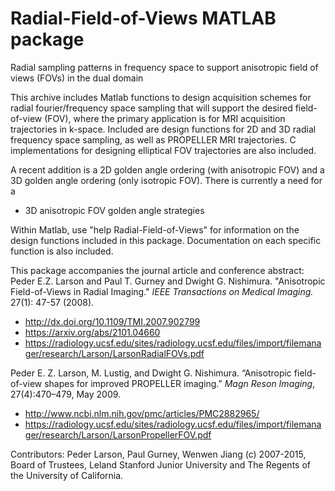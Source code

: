 # Radial-Field-of-Views MATLAB package
Radial sampling patterns in frequency space to support anisotropic field of views (FOVs) in the dual domain


This archive includes Matlab functions to design acquisition schemes
for radial fourier/frequency space sampling that will support the desired field-of-view (FOV), where the primary application is for MRI acquisition trajectories in k-space.
Included are design functions for 2D and 3D radial frequency space sampling, as well as 
PROPELLER MRI trajectories.  C implementations for designing
elliptical FOV trajectories are also included.

A recent addition is a 2D golden angle ordering (with anisotropic FOV) and a 3D golden angle ordering (only isotropic FOV).  There is currently a need for a
- 3D anisotropic FOV golden angle strategies


Within Matlab, use "help Radial-Field-of-Views" for information on the design
functions included in this package.  Documentation on each specific
function is also included.

This package accompanies the journal article and conference abstract:
Peder E.Z. Larson and Paul T. Gurney and Dwight G. Nishimura.
"Anisotropic Field-of-Views in Radial Imaging."
*IEEE Transactions on Medical Imaging.* 27(1): 47-57 (2008).
* http://dx.doi.org/10.1109/TMI.2007.902799
* https://arxiv.org/abs/2101.04660
* https://radiology.ucsf.edu/sites/radiology.ucsf.edu/files/import/filemanager/research/Larson/LarsonRadialFOVs.pdf

Peder E. Z. Larson, M. Lustig, and Dwight G. Nishimura. “Anisotropic field-of-view shapes for improved PROPELLER imaging.” *Magn Reson Imaging*, 27(4):470–479, May
2009.
* http://www.ncbi.nlm.nih.gov/pmc/articles/PMC2882965/
* https://radiology.ucsf.edu/sites/radiology.ucsf.edu/files/import/filemanager/research/Larson/LarsonPropellerFOV.pdf

Contributors: Peder Larson, Paul Gurney, Wenwen Jiang
(c) 2007-2015, Board of Trustees, Leland Stanford Junior University and The Regents of the University of California. 

